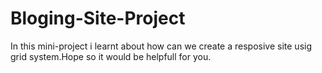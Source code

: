 # Bloging-Site-Project
In this mini-project i learnt about how can we create a resposive site usig grid system.Hope so it would be helpfull for you.
